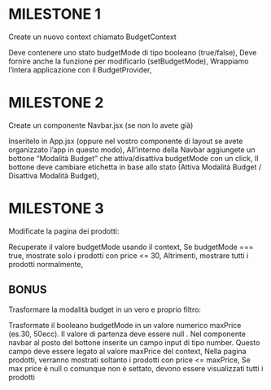 # MILESTONE 1

Create un nuovo context chiamato BudgetContext

Deve contenere uno stato budgetMode di tipo booleano (true/false),
Deve fornire anche la funzione per modificarlo (setBudgetMode),
Wrappiamo l’intera applicazione con il BudgetProvider,

# MILESTONE 2

Create un componente Navbar.jsx (se non lo avete già)

Inseritelo in App.jsx (oppure nel vostro componente di layout se avete organizzato l’app in questo modo),
All’interno della Navbar aggiungete un bottone “Modalità Budget” che attiva/disattiva budgetMode con un click,
Il bottone deve cambiare etichetta in base allo stato (Attiva Modalità Budget / Disattiva Modalità Budget),

# MILESTONE 3

Modificate la pagina dei prodotti:

Recuperate il valore budgetMode usando il context,
Se budgetMode === true, mostrate solo i prodotti con price <= 30,
Altrimenti, mostrare tutti i prodotti normalmente,

## BONUS

Trasformare la modalità budget in un vero e proprio filtro:

Trasformate il booleano budgetMode in un valore numerico maxPrice (es.30, 50ecc). Il valore di partenza deve essere null .
Nel componente navbar al posto del bottone inserite un campo input di tipo number. Questo campo deve essere legato al valore maxPrice del context,
Nella pagina prodotti, verranno mostrati soltanto i prodotti con price <= maxPrice,
Se max price è null o comunque non è settato, devono essere visualizzati tutti i prodotti
